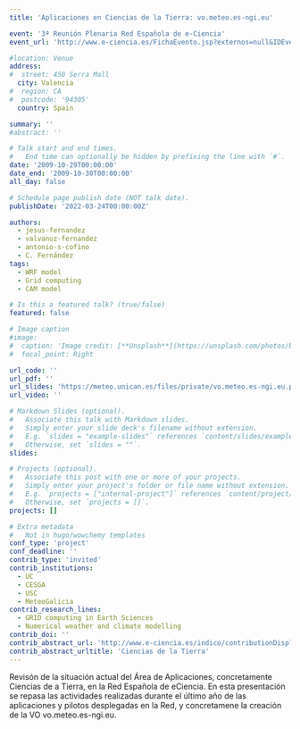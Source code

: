 ```yaml
---
title: 'Aplicaciones en Ciencias de la Tierra: vo.meteo.es-ngi.eu'

event: '3ª Reunión Plenaria Red Española de e-Ciencia'
event_url: 'http://www.e-ciencia.es/FichaEvento.jsp?externos=null&IDEvento=19'

#location: Venue
address:
#  street: 450 Serra Mall
  city: Valencia
#  region: CA
#  postcode: '94305'
  country: Spain

summary: ''
#abstract: ''

# Talk start and end times.
#   End time can optionally be hidden by prefixing the line with `#`.
date: '2009-10-29T00:00:00'
date_end: '2009-10-30T00:00:00'
all_day: false

# Schedule page publish date (NOT talk date).
publishDate: '2022-03-24T00:00:00Z'

authors: 
  - jesus-fernandez
  - valvanuz-fernandez
  - antonio-s-cofino
  - C. Fernández
tags: 
  - WRF model
  - Grid computing
  - CAM model

# Is this a featured talk? (true/false)
featured: false

# Image caption
#image:
#  caption: 'Image credit: [**Unsplash**](https://unsplash.com/photos/bzdhc5b3Bxs)'
#  focal_point: Right

url_code: ''
url_pdf: ''
url_slides: 'https://meteo.unican.es/files/private/vo.meteo.es-ngi.eu.ppt'
url_video: ''

# Markdown Slides (optional).
#   Associate this talk with Markdown slides.
#   Simply enter your slide deck's filename without extension.
#   E.g. `slides = "example-slides"` references `content/slides/example-slides.md`.
#   Otherwise, set `slides = ""`.
slides:

# Projects (optional).
#   Associate this post with one or more of your projects.
#   Simply enter your project's folder or file name without extension.
#   E.g. `projects = ["internal-project"]` references `content/project/deep-learning/index.md`.
#   Otherwise, set `projects = []`.
projects: []

# Extra metadata
#   Not in hugo/wowchemy templates
conf_type: 'project'
conf_deadline: ''
contrib_type: 'invited'
contrib_institutions: 
  - UC
  - CESGA
  - USC
  - MeteoGalicia
contrib_research_lines: 
  - GRID computing in Earth Sciences
  - Numerical weather and climate modelling
contrib_doi: ''
contrib_abstract_url: 'http://www.e-ciencia.es/indico/contributionDisplay.py?contribId=22&sessionId=10&confId=11'
contrib_abstract_urltitle: 'Ciencias de la Tierra'
---
```


Revisón de la situación actual del Área de Aplicaciones, concretamente Ciencias de a Tierra, en la Red Española de eCiencia. En esta presentación se repasa las actividades realizadas durante el último año de las aplicaciones y pilotos desplegadas en la Red, y concretamene la creación de la VO vo.meteo.es-ngi.eu.
